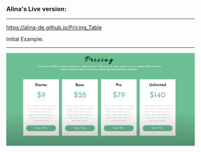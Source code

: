 ### Alina's Live version:
***
https://alina-de.github.io/Pricing_Table


Initial Example:
***
![mockup-image](/mockup.png)